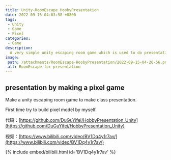 ```yaml
---
title: Unity-RoomEscape_HoobyPresentation
date: 2022-09-15 04:03:58 +0800
tags:
 - Unity
 - Game
 - Pixel
categories:
 - Game
description:
  A very simple unity escaping room game which is used to do presentation in class. The model inside is built by myself in MagicaVoxel(a really interesting pixel model app).
image:
 path: /attachments/RoomEscape-HoobyPresentation/2022-09-15-04-20-56.png
 alt: RoomEscape for presentation
---
```


## presentation by making a pixel game

Make a unity escaping room game to make class presentation.

First time try to build pixel model by myself.

代码：[https://github.com/DuGuYifei/HobbyPresentation_Unity](https://github.com/DuGuYifei/HobbyPresentation_Unity)

视频：[https://www.bilibili.com/video/BV1Dq4y1r7av/](https://www.bilibili.com/video/BV1Dq4y1r7av/)

{% include embed/bilibili.html id='BV1Dq4y1r7av' %}
